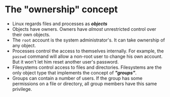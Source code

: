 # The "ownership" concept
* Linux regards files and processes as _**objects**_
* Objects have owners. Owners have _almost_ unrestricted control over their own objects.
* The ```root``` account is the system administrator's. It can take ownership of any object.
* Processes control the access to themselves internally. For example, the ```passwd``` command will allow a non-root user to change his own account. But it won't let him reset another user's password.
* Filesystems control access to files and directories. Filesystems are the only object type that implements the concept of _**"groups"**_.
* Groups can contain a number of users. If the group has some permissions on a file or directory, all group members have this same privilege.
